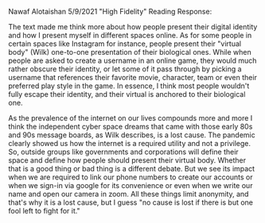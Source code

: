 Nawaf Alotaishan   5/9/2021
"High Fidelity" Reading Response:


The text made me think more about how people present their digital identity and how I present myself in different spaces online. As for some people in certain spaces like Instagram for instance, people present their "virtual body" (Wilk) one-to-one presentation of their biological ones. While when people are asked to create a username in an online game, they would much rather obscure their identity, or let some of it pass through by picking a username that references their favorite movie, character, team or even their preferred play style in the game. In essence, I think most people wouldn't fully escape their identity, and their virtual is anchored to their biological one.

As the prevalence of the internet on our lives compounds more and more I think the independent cyber space dreams that came with those early 80s and 90s message boards, as Wilk describes, is a lost cause. The pandemic clearly showed us how the internet is a required utility and not a privilege. So, outside groups like governments and corporations will define their space and define how people should present their virtual body. Whether that is a good thing or bad thing is a different debate. But we see its impact when we are required to link our phone numbers to create our accounts or when we sign-in via google for its convenience or even when we write our name and open our camera in zoom. All these things limit anonymity, and that's why it is a lost cause, but I guess "no cause is lost if there is but one fool left to fight for it."
